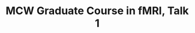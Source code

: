 ---
title: "MCW Graduate Course in fMRI, Talk 1"
project_id: 
conference_id: ""
presenters:
   - peter_bandettini
summary: "<p>MCW Graduate Course in fMRI, Talk 1, Milwaukee, WI</p>"
file: /assets/presentations/T200.ppt
filename: T200.ppt
layout: presentation
---